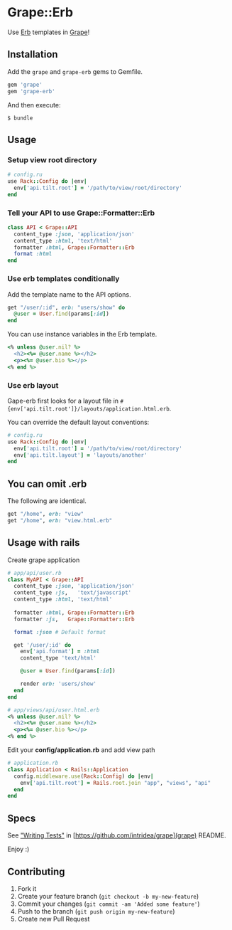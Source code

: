 # Grape::Erb

Use [Erb](https://github.com/mimosa/grape-erb) templates in [Grape](https://github.com/intridea/grape)!

## Installation

Add the `grape` and `grape-erb` gems to Gemfile.

```ruby
gem 'grape'
gem 'grape-erb'
```

And then execute:

    $ bundle

## Usage

### Setup view root directory
```ruby
# config.ru
use Rack::Config do |env|
  env['api.tilt.root'] = '/path/to/view/root/directory'
end
```

### Tell your API to use Grape::Formatter::Erb

```ruby
class API < Grape::API
  content_type :json, 'application/json'
  content_type :html, 'text/html'
  formatter :html, Grape::Formatter::Erb
  format :html
end
```

### Use erb templates conditionally

Add the template name to the API options.

```ruby
get "/user/:id", erb: "users/show" do
  @user = User.find(params[:id])
end
```

You can use instance variables in the Erb template.

```ruby
<% unless @user.nil? %>
  <h2><%= @user.name %></h2>
  <p><%= @user.bio %></p>
<% end %>
```

### Use erb layout

Gape-erb first looks for a layout file in `#{env['api.tilt.root']}/layouts/application.html.erb`.

You can override the default layout conventions:

```ruby
# config.ru
use Rack::Config do |env|
  env['api.tilt.root'] = '/path/to/view/root/directory'
  env['api.tilt.layout'] = 'layouts/another'
end
```

## You can omit .erb

The following are identical.

```ruby
get "/home", erb: "view"
get "/home", erb: "view.html.erb"
```

## Usage with rails

Create grape application

```ruby
# app/api/user.rb
class MyAPI < Grape::API
  content_type :json, 'application/json'
  content_type :js,   'text/javascript'
  content_type :html, 'text/html'
  
  formatter :html, Grape::Formatter::Erb
  formatter :js,   Grape::Formatter::Erb

  format :json # Default format

  get '/user/:id' do
    env['api.format'] = :html
    content_type 'text/html'

    @user = User.find(params[:id])

    render erb: 'users/show'
  end
end
```

```ruby
# app/views/api/user.html.erb
<% unless @user.nil? %>
  <h2><%= @user.name %></h2>
  <p><%= @user.bio %></p>
<% end %>
```

Edit your **config/application.rb** and add view path

```ruby
# application.rb
class Application < Rails::Application
  config.middleware.use(Rack::Config) do |env|
    env['api.tilt.root'] = Rails.root.join "app", "views", "api"
  end
end
```

## Specs

See ["Writing Tests"](https://github.com/intridea/grape#writing-tests) in [https://github.com/intridea/grape](grape) README.

Enjoy :)


## Contributing

1. Fork it
2. Create your feature branch (`git checkout -b my-new-feature`)
3. Commit your changes (`git commit -am 'Added some feature'`)
4. Push to the branch (`git push origin my-new-feature`)
5. Create new Pull Request